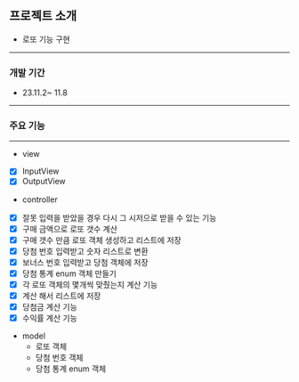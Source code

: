 ## 프로젝트 소개
- 로또 기능 구현
---
### 개발 기간
- 23.11.2~ 11.8
---
### 주요 기능

---
- view
- [x] InputView
- [x] OutputView
- controller
- [x] 잘못 입력을 받았을 경우 다시 그 시저으로 받을 수 있는 기능
- [x] 구매 금액으로 로또 갯수 계산
- [x] 구매 갯수 만큼 로또 객체 생성하고 리스트에 저장
- [x] 당첨 번호 입력받고 숫자 리스트로 변환
- [x] 보너스 번호 입력받고 당첨 객체에 저장
- [x] 당첨 통계 enum 객체 만들기
- [x] 각 로또 객체의 몇개씩 맞췄는지 계산 기능
- [x] 계산 해서 리스트에 저장
- [x] 당첨금 계산 기능
- [x] 수익률 계산 기능
- model
  - 로또 객체
  - 당첨 번호 객체
  - 당첨 통계 enum 객체